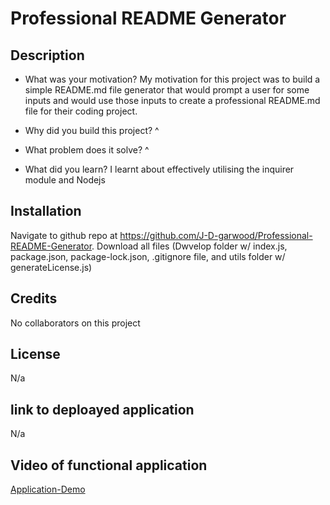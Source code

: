 # Professional README Generator

## Description
- What was your motivation?
My motivation for this project was to build a simple README.md file generator that would prompt a user for some inputs and would use those inputs to create a professional README.md file for their coding project.

- Why did you build this project? 
^

- What problem does it solve?
^

- What did you learn?
I learnt about effectively utilising the inquirer module and Nodejs

## Installation

Navigate to github repo at https://github.com/J-D-garwood/Professional-README-Generator. Download all files (Dwvelop folder w/ index.js, package.json, package-lock.json, .gitignore file, and utils folder w/ generateLicense.js)

## Credits

No collaborators on this project

## License

N/a

## link to deploayed application
N/a

## Video of functional application

[Application-Demo]("https://drive.google.com/file/d/1KK8BMkBx8PlQqt8VtoNyGgoCF3lHiWd1/view")
